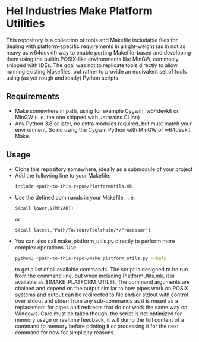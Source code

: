 # Hel Industries Make Platform Utilities

This repository is a collection of tools and Makefile includable files for dealing with platform-specific requirements
in a light-weight (as in not as heavy as w64devkit) way to enable porting Makefile-based and developing them using
the builtin POSIX-like environments like MinGW, commonly shipped with IDEs. The goal was not to replicate tools directly
to allow running existing Makefiles, but rather to provide an equivalent set of tools using (as yet rough and ready)
Python scripts.

## Requirements

- Make somewhere in path, using for example Cygwin, w64devkit or MinGW (i. e. the one shipped with Jetbrains CLion)
- Any Python 3.8 or later, no extra modules required, but must match your environment. So no using the Cygwin Python
  with MinGW or w64devkit Make.

## Usage

- Clone this repository somewhere, ideally as a submodule of your project
- Add the following line to your Makefile:
  ```make
  include <path-to-this-repo>/PlatformUtils.mk
  ```
- Use the defined commands in your Makefile, i. e.
  ```make
  $(call lower,$(MYVAR))
  ```
  or
  ```make
  $(call latest,"Path/To/Your/Toolchain/*/Processor")
  ```
- You can also call make_platform_utils.py directly to perform more complex operations. Use
  ```bash
  python3 <path-to-this-repo>/make_platform_utils.py --help
  ```
  to get a list of all available commands. The script is designed to be run from the command line, but when including
  PlatformUtils.mk, it is available as $(MAKE_PLATFORM_UTILS). The command arguments are chained and depend on the
  output similar to how pipes work on POSIX systems and output can be redirected to file and/or stdout with control
  over stdout and stderr from any sub-commands as it is meant as a replacement for pipes and redirects that do not
  work the same way on Windows. Care must be taken though, the script is not optimized for memory usage or realtime
  feedback, it will dump the full content of a command to memory before printing it or processing it for the next
  command for now for simplicity reasons.